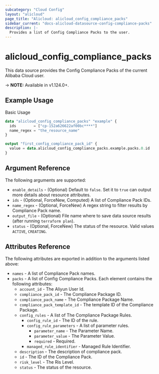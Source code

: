 ```yaml
---
subcategory: "Cloud Config"
layout: "alicloud"
page_title: "Alicloud: alicloud_config_compliance_packs"
sidebar_current: "docs-alicloud-datasource-config-compliance-packs"
description: |-
  Provides a list of Config Compliance Packs to the user.
---
```


# alicloud\_config\_compliance\_packs

This data source provides the Config Compliance Packs of the current Alibaba Cloud user.

-> **NOTE:** Available in v1.124.0+.

## Example Usage

Basic Usage

```terraform
data "alicloud_config_compliance_packs" "example" {
  ids        = ["cp-152a626622af00bc****"]
  name_regex = "the_resource_name"
}

output "first_config_compliance_pack_id" {
  value = data.alicloud_config_compliance_packs.example.packs.0.id
}
```

## Argument Reference

The following arguments are supported:

* `enable_details` - (Optional) Default to `false`. Set it to `true` can output more details about resource attributes.
* `ids` - (Optional, ForceNew, Computed)  A list of Compliance Pack IDs.
* `name_regex` - (Optional, ForceNew) A regex string to filter results by Compliance Pack name.
* `output_file` - (Optional) File name where to save data source results (after running `terraform plan`).
* `status` - (Optional, ForceNew) The status of the resource. Valid values `ACTIVE`, `CREATING`.

## Attributes Reference

The following attributes are exported in addition to the arguments listed above:

* `names` - A list of Compliance Pack names.
* `packs` - A list of Config Compliance Packs. Each element contains the following attributes:
	* `account_id` - The Aliyun User Id.
	* `compliance_pack_id` - The Compliance Package ID.
	* `compliance_pack_name` - The Compliance Package Name.
	* `compliance_pack_template_id` - The template ID of the Compliance Package.
	* `config_rules` - A list of The Compliance Package Rules.
		* `config_rule_id` - The ID of the rule.
		* `config_rule_parameters` - A list of parameter rules.
			* `parameter_name` - The Parameter Name.
			* `parameter_value` - The Parameter Value.
			* `required` - Required.
		* `managed_rule_identifier` - Managed Rule Identifier.
	* `description` - The description of compliance pack.
	* `id` - The ID of the Compliance Pack.
	* `risk_level` - The Ris Level.
	* `status` - The status of the resource.

